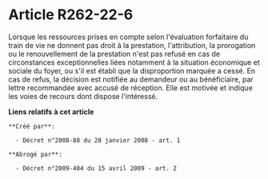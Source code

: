 # Article R262-22-6

Lorsque les ressources prises en compte selon l'évaluation forfaitaire du train de vie ne donnent pas droit à la prestation,
l'attribution, la prorogation ou le renouvellement de la prestation n'est pas refusé en cas de circonstances exceptionnelles
liées notamment à la situation économique et sociale du foyer, ou s'il est établi que la disproportion marquée a cessé. En
cas de refus, la décision est notifiée au demandeur ou au bénéficiaire, par lettre recommandée avec accusé de réception. Elle
est motivée et indique les voies de recours dont dispose l'intéressé.

**Liens relatifs à cet article**

	**Créé par**:

	  - Décret n°2008-88 du 28 janvier 2008 - art. 1

	**Abrogé par**:

	  - Décret n°2009-404 du 15 avril 2009 - art. 2
